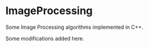 # ImageProcessing

Some Image Processing algorithms implemented in C++.

Some modifications added here.
